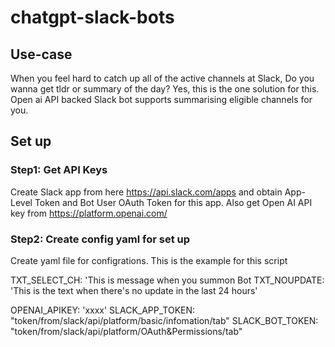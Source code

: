 # chatgpt-slack-bots

## Use-case

When you feel hard to catch up all of the active channels at Slack, Do you wanna get tldr or summary of the day? Yes, this is the one solution for this.
Open ai API backed Slack bot supports summarising eligible channels for you. 


## Set up

### Step1: Get API Keys
Create Slack app from here https://api.slack.com/apps and obtain App-Level Token and Bot User OAuth Token for this app.
Also get Open AI API key from https://platform.openai.com/

### Step2: Create config yaml for set up
Create yaml file for configrations.
This is the example for this script

TXT_SELECT_CH: 'This is message when you summon Bot
TXT_NOUPDATE: 'This is the text when there's no update in the last 24 hours'

OPENAI_APIKEY: 'xxxx'
SLACK_APP_TOKEN: "token/from/slack/api/platform/basic/infomation/tab"
SLACK_BOT_TOKEN: "token/from/slack/api/platform/OAuth&Permissions/tab"
